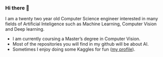 ### Hi there 👋

I am a twenty two year old Computer Science engineer interested in many
fields of Artificial Inteligence such as Machine Learning, Computer Vision
and Deep learning. 

- I am currently coursing a Master’s degree in Computer Vision.
- Most of the repositories you will find in my github will be about AI.
- Sometimes I enjoy doing some Kaggles for fun ([my profile](https://www.kaggle.com/miquel0)).

<!--
**0Miquel/0Miquel** is a ✨ _special_ ✨ repository because its `README.md` (this file) appears on your GitHub profile.

Here are some ideas to get you started:

- 🔭 I’m currently working on ...
- 🌱 I’m currently learning ...
- 👯 I’m looking to collaborate on ...
- 🤔 I’m looking for help with ...
- 💬 Ask me about ...
- 📫 How to reach me: ...
- 😄 Pronouns: ...
- ⚡ Fun fact: ...
-->
